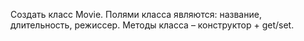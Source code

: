 Создать класс Movie. 
Полями класса являются: название, длительность, режиссер. 
Методы класса – конструктор + get/set.
